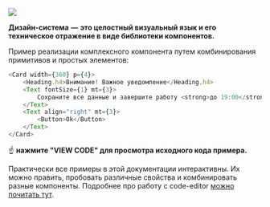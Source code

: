 ![](https://cdn.dribbble.com/users/43720/screenshots/4260415/ds_visual_1x.png)

**Дизайн-система  —  это целостный визуальный язык и его техническое отражение в виде библиотеки компонентов.**

Пример реализации комплексного компонента путем комбинирования примитивов и простых элементов:
```js
<Card width={360} p={4}>
    <Heading.h4>Внимание! Важное уведомление</Heading.h4>
    <Text fontSize={1} mt={3}>
        Сохраните все данные и завершите работу <strong>до 19:00</strong>. Система будет обновлена. 
    </Text>
    <Text align="right" mt={3}>
        <Button>Ok</Button>
    </Text>
</Card>
```
☝️ **нажмите "VIEW CODE" для просмотра исходного кода примера.**

Практически все примеры в этой документации интерактивны. Их можно править, пробовать различные свойства и комбинировать разные компоненты. Подробнее про работу с code-editor [можно почитать тут](https://react-styleguidist.js.org/docs/documenting.html#writing-code-examples).
